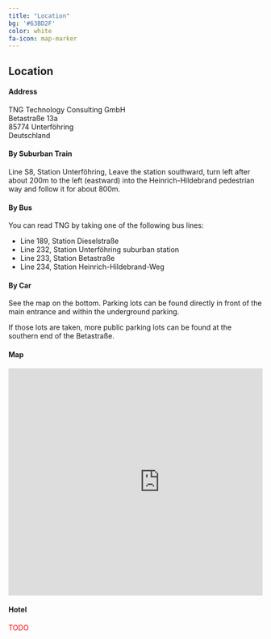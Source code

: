 ```yaml
---
title: "Location"
bg: '#63BD2F'
color: white
fa-icon: map-marker
---
```


## Location

#### Address

<p>TNG Technology Consulting GmbH<br/>
Betastraße 13a<br/>
85774 Unterföhring<br/>
Deutschland</p>


#### By Suburban Train

Line S8, Station Unterföhring,
Leave the station southward, turn left after about 200m to the left (eastward) into the Heinrich-Hildebrand pedestrian way and follow it for about 800m.


#### By Bus

You can read TNG by taking one of the following bus lines:

* Line 189, Station Dieselstraße
* Line 232, Station Unterföhring suburban station
* Line 233, Station Betastraße
* Line 234, Station Heinrich-Hildebrand-Weg


#### By Car

See the map on the bottom. Parking lots can be found directly in front of the main entrance and within the underground parking.

If those lots are taken, more public parking lots can be found at the southern end of the Betastraße. 


#### Map

<div style="overflow:hidden">
<iframe  src="https://www.google.com/maps/embed?pb=!1m18!1m12!1m3!1d2660.0598112052485!2d11.652588151496799!3d48.18619907912538!2m3!1f0!2f0!3f0!3m2!1i1024!2i768!4f13.1!3m3!1m2!1s0x479e74c74cfca785%3A0xb774bd7390f72580!2sTNG+Technology+Consulting+GmbH!5e0!3m2!1sde!2sde!4v1487967991164" width="600" height="450" frameborder="0" style="border:0;display:block;margin:0 auto;" allowfullscreen></iframe>
</div>

#### Hotel

<span style="color:red">TODO</span>